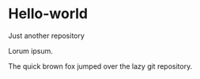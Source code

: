# Hello-world
Just another repository

Lorum ipsum.


The quick brown fox jumped over the lazy git repository.
